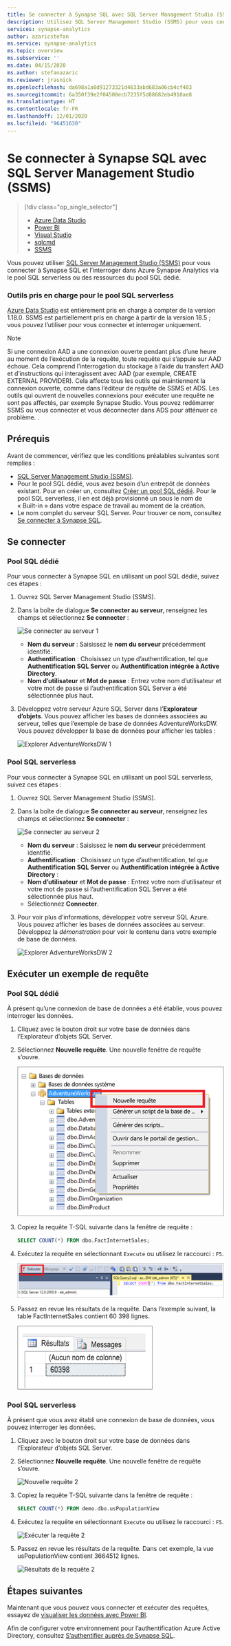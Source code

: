 ```yaml
---
title: Se connecter à Synapse SQL avec SQL Server Management Studio (SSMS)
description: Utilisez SQL Server Management Studio (SSMS) pour vous connecter et interroger Synapse SQL dans Azure Synapse Analytics.
services: synapse-analytics
author: azaricstefan
ms.service: synapse-analytics
ms.topic: overview
ms.subservice: ''
ms.date: 04/15/2020
ms.author: stefanazaric
ms.reviewer: jrasnick
ms.openlocfilehash: da698a1a8d91273321d4633abd683a06cb4cf403
ms.sourcegitcommit: 6a350f39e2f04500ecb7235f5d88682eb4910ae8
ms.translationtype: HT
ms.contentlocale: fr-FR
ms.lasthandoff: 12/01/2020
ms.locfileid: "96451630"
---
```

# <a name="connect-to-synapse-sql-with-sql-server-management-studio-ssms"></a>Se connecter à Synapse SQL avec SQL Server Management Studio (SSMS)
> [!div class="op_single_selector"]
> * [Azure Data Studio](get-started-azure-data-studio.md)
> * [Power BI](get-started-power-bi-professional.md)
> * [Visual Studio](../sql-data-warehouse/sql-data-warehouse-query-visual-studio.md?toc=/azure/synapse-analytics/toc.json&bc=/azure/synapse-analytics/breadcrumb/toc.json)
> * [sqlcmd](../sql/get-started-connect-sqlcmd.md)
> * [SSMS](get-started-ssms.md)
> 
> 

Vous pouvez utiliser [SQL Server Management Studio (SSMS)](/sql/ssms/download-sql-server-management-studio-ssms) pour vous connecter à Synapse SQL et l’interroger dans Azure Synapse Analytics via le pool SQL serverless ou des ressources du pool SQL dédié. 

### <a name="supported-tools-for-serverless-sql-pool"></a>Outils pris en charge pour le pool SQL serverless

[Azure Data Studio](/sql/azure-data-studio/download-azure-data-studio) est entièrement pris en charge à compter de la version 1.18.0. SSMS est partiellement pris en charge à partir de la version 18.5 ; vous pouvez l’utiliser pour vous connecter et interroger uniquement.

> [!NOTE]
> Si une connexion AAD a une connexion ouverte pendant plus d’une heure au moment de l’exécution de la requête, toute requête qui s’appuie sur AAD échoue. Cela comprend l’interrogation du stockage à l’aide du transfert AAD et d’instructions qui interagissent avec AAD (par exemple, CREATE EXTERNAL PROVIDER). Cela affecte tous les outils qui maintiennent la connexion ouverte, comme dans l’éditeur de requête de SSMS et ADS. Les outils qui ouvrent de nouvelles connexions pour exécuter une requête ne sont pas affectés, par exemple Synapse Studio.
> Vous pouvez redémarrer SSMS ou vous connecter et vous déconnecter dans ADS pour atténuer ce problème. .
## <a name="prerequisites"></a>Prérequis

Avant de commencer, vérifiez que les conditions préalables suivantes sont remplies :  

* [SQL Server Management Studio (SSMS)](/sql/ssms/download-sql-server-management-studio-ssms). 
* Pour le pool SQL dédié, vous avez besoin d’un entrepôt de données existant. Pour en créer un, consultez [Créer un pool SQL dédié](../quickstart-create-sql-pool-portal.md). Pour le pool SQL serverless, il en est déjà provisionné un sous le nom de « Built-in » dans votre espace de travail au moment de la création. 
* Le nom complet du serveur SQL Server. Pour trouver ce nom, consultez [Se connecter à Synapse SQL](connect-overview.md).

## <a name="connect"></a>Se connecter

### <a name="dedicated-sql-pool"></a>Pool SQL dédié

Pour vous connecter à Synapse SQL en utilisant un pool SQL dédié, suivez ces étapes : 

1. Ouvrez SQL Server Management Studio (SSMS). 
1. Dans la boîte de dialogue **Se connecter au serveur**, renseignez les champs et sélectionnez **Se connecter** : 
  
    ![Se connecter au serveur 1](../sql-data-warehouse/media/sql-data-warehouse-query-ssms/connect-object-explorer1.png)
   
   * **Nom du serveur** : Saisissez le **nom du serveur** précédemment identifié.
   * **Authentification** :  Choisissez un type d’authentification, tel que **Authentification SQL Server** ou **Authentification intégrée à Active Directory**.
   * **Nom d’utilisateur** et **Mot de passe** : Entrez votre nom d’utilisateur et votre mot de passe si l’authentification SQL Server a été sélectionnée plus haut.

1. Développez votre serveur Azure SQL Server dans l’**Explorateur d’objets**. Vous pouvez afficher les bases de données associées au serveur, telles que l’exemple de base de données AdventureWorksDW. Vous pouvez développer la base de données pour afficher les tables :
   
    ![Explorer AdventureWorksDW 1](../sql-data-warehouse/media/sql-data-warehouse-query-ssms/explore-tables.png)


### <a name="serverless-sql-pool"></a>Pool SQL serverless

Pour vous connecter à Synapse SQL en utilisant un pool SQL serverless, suivez ces étapes : 

1. Ouvrez SQL Server Management Studio (SSMS).
1. Dans la boîte de dialogue **Se connecter au serveur**, renseignez les champs et sélectionnez **Se connecter** : 
   
    ![Se connecter au serveur 2](./media/get-started-ssms/connect-object-explorer1.png)
   
   * **Nom du serveur** : Saisissez le **nom du serveur** précédemment identifié.
   * **Authentification** : Choisissez un type d’authentification, tel que **Authentification SQL Server** ou **Authentification intégrée à Active Directory** :
   * **Nom d’utilisateur** et **Mot de passe** : Entrez votre nom d’utilisateur et votre mot de passe si l’authentification SQL Server a été sélectionnée plus haut.
   * Sélectionnez **Connecter**.

4. Pour voir plus d’informations, développez votre serveur SQL Azure. Vous pouvez afficher les bases de données associées au serveur. Développez la *démonstration* pour voir le contenu dans votre exemple de base de données.
   
    ![Explorer AdventureWorksDW 2](./media/get-started-ssms/explore-tables.png)


## <a name="run-a-sample-query"></a>Exécuter un exemple de requête

### <a name="dedicated-sql-pool"></a>Pool SQL dédié

À présent qu’une connexion de base de données a été établie, vous pouvez interroger les données.

1. Cliquez avec le bouton droit sur votre base de données dans l’Explorateur d’objets SQL Server.
2. Sélectionnez **Nouvelle requête**. Une nouvelle fenêtre de requête s’ouvre.
   
    ![Nouvelle requête 1](../sql-data-warehouse/media/sql-data-warehouse-query-ssms/new-query.png)
3. Copiez la requête T-SQL suivante dans la fenêtre de requête :
   
    ```sql
    SELECT COUNT(*) FROM dbo.FactInternetSales;
    ```
4. Exécutez la requête en sélectionnant `Execute` ou utilisez le raccourci : `F5`.
   
    ![Exécuter la requête 1](../sql-data-warehouse/media/sql-data-warehouse-query-ssms/execute-query.png)
5. Passez en revue les résultats de la requête. Dans l’exemple suivant, la table FactInternetSales contient 60 398 lignes.
   
    ![Résultats de la requête 1](../sql-data-warehouse/media/sql-data-warehouse-query-ssms/results.png)

### <a name="serverless-sql-pool"></a>Pool SQL serverless

À présent que vous avez établi une connexion de base de données, vous pouvez interroger les données.

1. Cliquez avec le bouton droit sur votre base de données dans l’Explorateur d’objets SQL Server.
2. Sélectionnez **Nouvelle requête**. Une nouvelle fenêtre de requête s’ouvre.
   
    ![Nouvelle requête 2](./media/get-started-ssms/new-query.png)
3. Copiez la requête T-SQL suivante dans la fenêtre de requête :
   
    ```sql
    SELECT COUNT(*) FROM demo.dbo.usPopulationView
    ```
4. Exécutez la requête en sélectionnant `Execute` ou utilisez le raccourci : `F5`.
   
    ![Exécuter la requête 2](./media/get-started-ssms/execute-query.png)
5. Passez en revue les résultats de la requête. Dans cet exemple, la vue usPopulationView contient 3664512 lignes.
   
    ![Résultats de la requête 2](./media/get-started-ssms/results.png)

## <a name="next-steps"></a>Étapes suivantes
Maintenant que vous pouvez vous connecter et exécuter des requêtes, essayez de [visualiser les données avec Power BI](get-started-power-bi-professional.md).

Afin de configurer votre environnement pour l’authentification Azure Active Directory, consultez [S’authentifier auprès de Synapse SQL](../sql-data-warehouse/sql-data-warehouse-authentication.md?toc=/azure/synapse-analytics/toc.json&bc=/azure/synapse-analytics/breadcrumb/toc.json).

